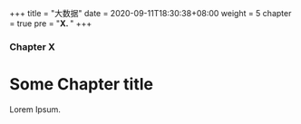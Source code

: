 +++
title = "大数据"
date = 2020-09-11T18:30:38+08:00
weight = 5
chapter = true
pre = "<b>X. </b>"
+++

### Chapter X

# Some Chapter title

Lorem Ipsum.